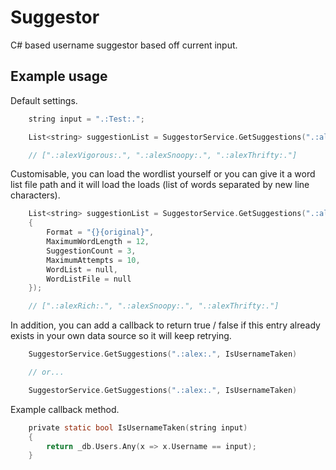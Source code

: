 # Suggestor
C# based username suggestor based off current input.

## Example usage

Default settings.

```c
    string input = ".:Test:.";

    List<string> suggestionList = SuggestorService.GetSuggestions(".:alex:.");

    // [".:alexVigorous:.", ".:alexSnoopy:.", ".:alexThrifty:."]
```

Customisable, you can load the wordlist yourself or you can give it a word list file path and it will load the loads (list of words separated by new line characters).

```c
    List<string> suggestionList = SuggestorService.GetSuggestions(".:alex:.", new SuggestorSettings
    {
        Format = "{}{original}",
        MaximumWordLength = 12,
        SuggestionCount = 3,
        MaximumAttempts = 10,
        WordList = null,
        WordListFile = null
    });

    // [".:alexRich:.", ".:alexSnoopy:.", ".:alexThrifty:."]
```

In addition, you can add a callback to return true / false if this entry already exists in your own data source so it will keep retrying.

```c
    SuggestorService.GetSuggestions(".:alex:.", IsUsernameTaken)

    // or...

    SuggestorService.GetSuggestions(".:alex:.", IsUsernameTaken)
```

Example callback method.

```c
    private static bool IsUsernameTaken(string input)
    {
        return _db.Users.Any(x => x.Username == input);
    }
```